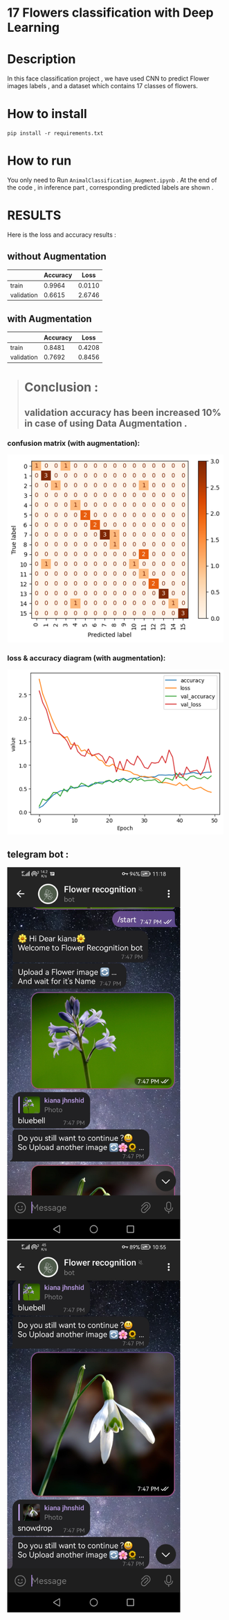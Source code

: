 # 17 Flowers classification with Deep Learning


# Description 
In this face classification project ,  we have used CNN to predict Flower images labels , and a dataset which contains 17 classes of flowers.


# How to install 
```
pip install -r requirements.txt 
```


# How to run 


You only need to Run `AnimalClassification_Augment.ipynb` . At the end of the code , in inference part , corresponding predicted labels are shown .  


# RESULTS 
Here is the loss and accuracy results :
## without Augmentation 
|| Accuracy  | Loss |
| ------------ | ------------- | ------------- |
train  | 0.9964  | 0.0110 |
validation   | 0.6615  | 2.6746 |

## with Augmentation 
|| Accuracy  | Loss |
| ------------ | ------------- | ------------- |
train  | 0.8481  | 0.4208 |
validation   | 0.7692  | 0.8456 |

> # Conclusion :
> ##  validation accuracy has been increased 10% in case of using Data Augmentation .

### confusion matrix (with augmentation):
<p float="center">
    <img src  = "https://github.com/kiana-jahanshid/DeepLearning_classification/blob/main/Flower%20Classification/assets/confmat.png" width=500 /> 
</p>

### loss & accuracy diagram (with augmentation):
<p float="center">
    <img src  = "https://github.com/kiana-jahanshid/DeepLearning_classification/blob/main/Flower%20Classification/assets/loss_acc.png" width=500 /> 
</p>


## telegram bot :
<p float="center">
    <img src  = "https://github.com/kiana-jahanshid/DeepLearning_classification/blob/main/Flower%20Classification/assets/bot0.jpg" width=400 />   
    <img src  = "https://github.com/kiana-jahanshid/DeepLearning_classification/blob/main/Flower%20Classification/assets/bot1.jpg" width=400 /> 
</p>